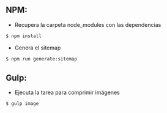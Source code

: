 
## NPM:
- Recupera la carpeta node_modules con las dependencias
````bash
$ npm install
````
- Genera el sitemap
````bash
$ npm run generate:sitemap
````

## Gulp:
- Ejecuta la tarea para comprimir imágenes
````bash
$ gulp image
````